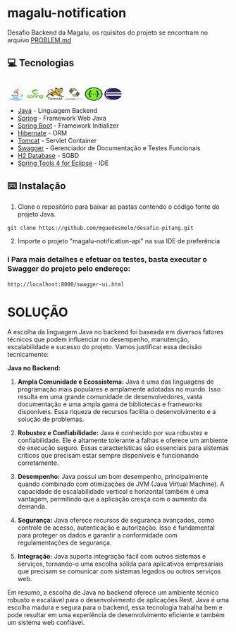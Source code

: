# magalu-notification
Desafio Backend da Magalu, os rquisitos do projeto se encontram no arquivo [PROBLEM.md](https://github.com/mguedesmelo/magalu-notification/blob/main/PROBLEM.md)

## 💻 Tecnologias
<div style="display: inline_block"><br>
  <img align="center" alt="mguedesmelo-java" height="30" width="40" src="https://raw.githubusercontent.com/devicons/devicon/master/icons/java/java-original.svg">
  <img align="center" alt="mguedesmelo-springboot" height="30" width="40" src="https://github.com/devicons/devicon/blob/master/icons/spring/spring-original-wordmark.svg">
  <img align="center" alt="mguedesmelo-tomcat" height="30" width="40" src="https://github.com/devicons/devicon/blob/master/icons/tomcat/tomcat-original-wordmark.svg">
  <img align="center" alt="mguedesmelo-hibernate" height="30" width="40" src="https://github.com/devicons/devicon/blob/master/icons/hibernate/hibernate-original-wordmark.svg">
  <img align="center" alt="mguedesmelo-swagger" height="30" width="40" src="https://github.com/devicons/devicon/blob/master/icons/swagger/swagger-original.svg">
  <img align="center" alt="mguedesmelo-eclipse" height="30" width="40" src="https://github.com/devicons/devicon/blob/master/icons/eclipse/eclipse-plain.svg">
</div>

* [Java](https://www.java.com/) - Linguagem Backend
* [Spring](https://spring.io/) - Framework Web Java
* [Spring Boot](https://spring.io/projects/spring-boot) - Framework Initializer
* [Hibernate](http://hibernate.org/orm/) - ORM
* [Tomcat](http://tomcat.apache.org/) - Servlet Container
* [Swagger](https://swagger.io/) - Gerenciador de Documentação e Testes Funcionais
* [H2 Database](http://www.h2database.com) - SGBD
* [Spring Tools 4 for Eclipse](https://spring.io/tools) - IDE


## ⌨️ Instalação
1. Clone o repositório para baixar as pastas contendo o código fonte do projeto Java.

```
git clone https://github.com/mguedesmelo/desafio-pitang.git
```
2. Importe o projeto "magalu-notification-api" na sua IDE de preferência

### ℹ️ Para mais detalhes e efetuar os testes, basta executar o Swagger do projeto pelo endereço:
```
http://localhost:8080/swagger-ui.html
```

# SOLUÇÃO

A escolha da linguagem Java no backend foi baseada em diversos fatores técnicos que podem influenciar no desempenho, manutenção, escalabilidade e sucesso do projeto. Vamos justificar essa decisão tecnicamente:

**Java no Backend:**

1. **Ampla Comunidade e Ecossistema:** Java é uma das linguagens de programação mais populares e amplamente adotadas no mundo. Isso resulta em uma grande comunidade de desenvolvedores, vasta documentação e uma ampla gama de bibliotecas e frameworks disponíveis. Essa riqueza de recursos facilita o desenvolvimento e a solução de problemas.

2. **Robustez e Confiabilidade:** Java é conhecido por sua robustez e confiabilidade. Ele é altamente tolerante a falhas e oferece um ambiente de execução seguro. Essas características são essenciais para sistemas críticos que precisam estar sempre disponíveis e funcionando corretamente.

3. **Desempenho:** Java possui um bom desempenho, principalmente quando combinado com otimizações de JVM (Java Virtual Machine). A capacidade de escalabilidade vertical e horizontal também é uma vantagem, permitindo que a aplicação cresça com o aumento da demanda.

4. **Segurança:** Java oferece recursos de segurança avançados, como controle de acesso, autenticação e autorização. Isso é fundamental para proteger os dados e garantir a conformidade com regulamentações de segurança.

5. **Integração:** Java suporta integração fácil com outros sistemas e serviços, tornando-o uma escolha sólida para aplicativos empresariais que precisam se comunicar com sistemas legados ou outros serviços web.

Em resumo, a escolha de Java no backend oferece um ambiente técnico robusto e escalável para o desenvolvimento de aplicações Rest. Java é uma escolha madura e segura para o backend, essa tecnologia trabalha bem e pode resultar em uma experiência de desenvolvimento eficiente e também um sistema web confiável.

